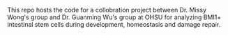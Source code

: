 This repo hosts the code for a collobration project between Dr. Missy Wong's group and Dr. Guanming Wu's group at OHSU for analyzing BMI1+ intestinal stem cells during development, homeostasis and damage repair.
